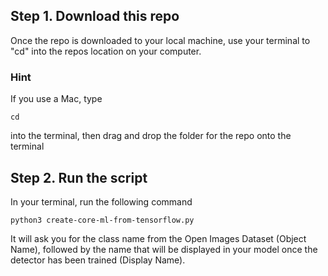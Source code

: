 ## Step 1. Download this repo
Once the repo is downloaded to your local machine, use your terminal to "cd" into the repos location on your computer.

### Hint
If you use a Mac, type
```
cd
```
into the terminal, then drag and drop the folder for the repo onto the terminal

## Step 2. Run the script
In your terminal, run the following command
```
python3 create-core-ml-from-tensorflow.py
```

It will ask you for the class name from the Open Images Dataset (Object Name), followed by the name that will be displayed in your model once the detector has been trained (Display Name).